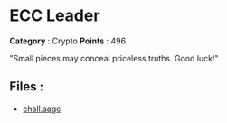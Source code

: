 # ECC Leader

**Category** : Crypto
**Points** : 496

"Small pieces may conceal priceless truths. Good luck!"

## Files : 
 - [chall.sage](./chall.sage)


